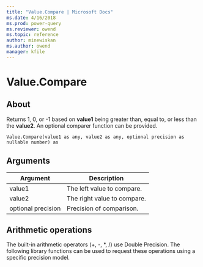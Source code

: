 ```yaml
---
title: "Value.Compare | Microsoft Docs"
ms.date: 4/16/2018
ms.prod: power-query
ms.reviewer: owend
ms.topic: reference
author: minewiskan
ms.author: owend
manager: kfile
---
```

# Value.Compare

  
## About  
Returns 1, 0, or -1 based on **value1** being greater than, equal to, or less than the **value2**. An optional comparer function can be provided.  
  
```  
Value.Compare(value1 as any, value2 as any, optional precision as nullable number) as  
```  
  
## Arguments  
  
|Argument|Description|  
|------------|---------------|  
|value1|The left value to compare.|  
|value2|The right value to compare.|  
|optional precision|Precision of comparison.|  
  
## <a name="__toc360789742"></a>Arithmetic operations  
The built-in arithmetic operators (+, -, *, /) use Double Precision. The following library functions can be used to request these operations using a specific precision model.  
  
